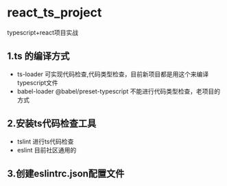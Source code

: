 # react_ts_project
typescript+react项目实战

## 1.ts 的编译方式
- ts-loader 可实现代码检查,代码类型检查，目前新项目都是用这个来编译typescript文件
- babel-loader @babel/preset-typescript 不能进行代码类型检查，老项目的方式

## 2.安装ts代码检查工具
-  tslint 进行ts代码检查
-  eslint 目前社区通用的

## 3.创建eslintrc.json配置文件
